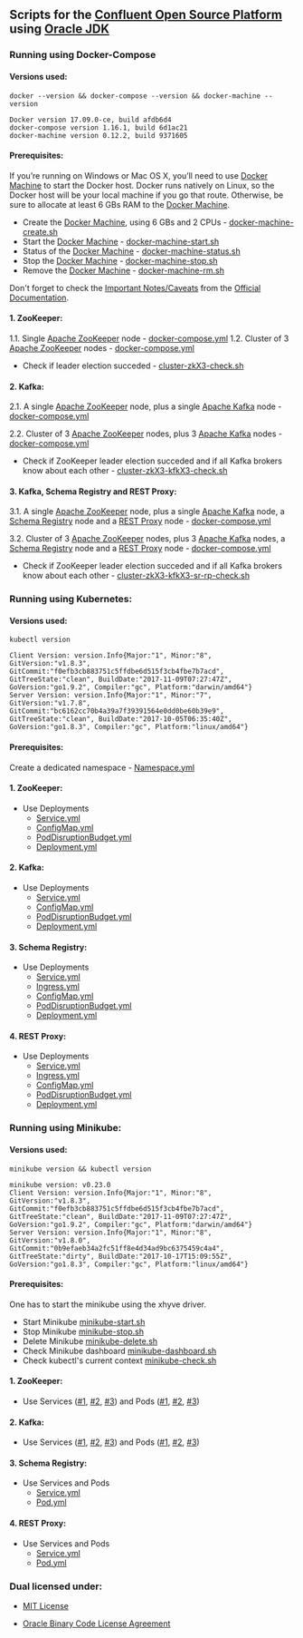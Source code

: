 ## Scripts for the [Confluent Open Source Platform] using [Oracle JDK] ##

### Running using Docker-Compose ###

#### Versions used: ####

```shell
docker --version && docker-compose --version && docker-machine --version
```

```
Docker version 17.09.0-ce, build afdb6d4
docker-compose version 1.16.1, build 6d1ac21
docker-machine version 0.12.2, build 9371605
```

#### Prerequisites: ####

If you’re running on Windows or Mac OS X, you’ll need to use [Docker Machine] to start the Docker host. Docker runs natively on Linux, so the Docker host will be your local machine if you go that route. Otherwise, be sure to allocate at least 6 GBs RAM to the [Docker Machine].

- Create the [Docker Machine], using 6 GBs and 2 CPUs - [docker-machine-create.sh](https://github.com/MihaiBogdanEugen/confluent-platform-scripts/blob/master/docker-compose/docker-machine-create.sh)
- Start the [Docker Machine] - [docker-machine-start.sh](https://github.com/MihaiBogdanEugen/confluent-platform-scripts/blob/master/docker-compose/docker-machine-start.sh)
- Status of the [Docker Machine] - [docker-machine-status.sh](https://github.com/MihaiBogdanEugen/confluent-platform-scripts/blob/master/docker-compose/docker-machine-status.sh)
- Stop the [Docker Machine] - [docker-machine-stop.sh](https://github.com/MihaiBogdanEugen/confluent-platform-scripts/blob/master/docker-compose/docker-machine-stop.sh)
- Remove the [Docker Machine] - [docker-machine-rm.sh](https://github.com/MihaiBogdanEugen/confluent-platform-scripts/blob/master/docker-compose/docker-machine-rm.sh)

Don't forget to check the [Important Notes/Caveats] from the [Official Documentation].

#### 1. ZooKeeper: ####

1.1. Single [Apache ZooKeeper] node - [docker-compose.yml](https://github.com/MihaiBogdanEugen/confluent-platform-scripts/blob/master/docker-compose/single-zk/docker-compose.yml)
1.2. Cluster of 3 [Apache ZooKeeper] nodes - [docker-compose.yml](https://github.com/MihaiBogdanEugen/confluent-platform-scripts/blob/master/docker-compose/cluster-zkX3/docker-compose.yml)
- Check if leader election succeded - [cluster-zkX3-check.sh](https://github.com/MihaiBogdanEugen/confluent-platform-scripts/blob/master/docker-compose/cluster-zkX3/cluster-zkX3-check.sh)

#### 2. Kafka: ####

2.1. A single [Apache ZooKeeper] node, plus a single [Apache Kafka] node - [docker-compose.yml](https://github.com/MihaiBogdanEugen/confluent-platform-scripts/blob/master/docker-compose/single-zk-kfk/docker-compose.yml)

2.2. Cluster of 3 [Apache ZooKeeper] nodes, plus 3 [Apache Kafka] nodes - [docker-compose.yml](https://github.com/MihaiBogdanEugen/confluent-platform-scripts/blob/master/docker-compose/cluster-zkX3-kfkX3/docker-compose.yml)
- Check if ZooKeeper leader election succeded and if all Kafka brokers know about each other - [cluster-zkX3-kfkX3-check.sh](https://github.com/MihaiBogdanEugen/confluent-platform-scripts/blob/master/docker-compose/cluster-zkX3-kfkX3/cluster-zkX3-kfkX3-check.sh)

#### 3. Kafka, Schema Registry and REST Proxy: #####

3.1. A single [Apache ZooKeeper] node, plus a single [Apache Kafka] node, a [Schema Registry] node and a [REST Proxy] node - [docker-compose.yml](https://github.com/MihaiBogdanEugen/confluent-platform-scripts/blob/master/docker-compose/single-zk-kfk-sr-rp/docker-compose.yml)

3.2. Cluster of 3 [Apache ZooKeeper] nodes, plus 3 [Apache Kafka] nodes, a [Schema Registry] node and a [REST Proxy] node - [docker-compose.yml](https://github.com/MihaiBogdanEugen/confluent-platform-scripts/blob/master/docker-compose/cluster-zkX3-kfkX3-sr-rp/docker-compose.yml)
- Check if ZooKeeper leader election succeded and if all Kafka brokers know about each other - [cluster-zkX3-kfkX3-sr-rp-check.sh](https://github.com/MihaiBogdanEugen/confluent-platform-scripts/blob/master/docker/cluster-zkX3-kfkX3-sr-rp/cluster-zkX3-kfkX3-sr-rp-check.sh)

### Running using Kubernetes: ###

#### Versions used: ####

```shell
kubectl version
```

```
Client Version: version.Info{Major:"1", Minor:"8", GitVersion:"v1.8.3", GitCommit:"f0efb3cb883751c5ffdbe6d515f3cb4fbe7b7acd", GitTreeState:"clean", BuildDate:"2017-11-09T07:27:47Z", GoVersion:"go1.9.2", Compiler:"gc", Platform:"darwin/amd64"}
Server Version: version.Info{Major:"1", Minor:"7", GitVersion:"v1.7.8", GitCommit:"bc6162cc70b4a39a7f39391564e0dd0be60b39e9", GitTreeState:"clean", BuildDate:"2017-10-05T06:35:40Z", GoVersion:"go1.8.3", Compiler:"gc", Platform:"linux/amd64"}
```

#### Prerequisites: ####

Create a dedicated namespace - [Namespace.yml](https://github.com/MihaiBogdanEugen/confluent-platform-scripts/blob/master/kubernetes/0_prerequisites/namespace.yml)

#### 1. ZooKeeper: ####
- Use Deployments
    - [Service.yml](https://github.com/MihaiBogdanEugen/confluent-platform-scripts/blob/master/kubernetes/1_zookeeper/zookeeper-service.yml)
    - [ConfigMap.yml](https://github.com/MihaiBogdanEugen/confluent-platform-scripts/blob/master/kubernetes/1_zookeeper/zookeeper-configmap.yml)
    - [PodDisruptionBudget.yml](https://github.com/MihaiBogdanEugen/confluent-platform-scripts/blob/master/kubernetes/1_zookeeper/zookeeper-poddisruptionbudget.yml)
    - [Deployment.yml](https://github.com/MihaiBogdanEugen/confluent-platform-scripts/blob/master/kubernetes/1_zookeeper/zookeeper-deployment.yml)

#### 2. Kafka: ####
- Use Deployments
    - [Service.yml](https://github.com/MihaiBogdanEugen/confluent-platform-scripts/blob/master/kubernetes/2_kafka/kafka-service.yml)
    - [ConfigMap.yml](https://github.com/MihaiBogdanEugen/confluent-platform-scripts/blob/master/kubernetes/2_kafka/kafka-configmap.yml)
    - [PodDisruptionBudget.yml](https://github.com/MihaiBogdanEugen/confluent-platform-scripts/blob/master/kubernetes/2_kafka/kafka-poddisruptionbudget.yml)
    - [Deployment.yml](https://github.com/MihaiBogdanEugen/confluent-platform-scripts/blob/master/kubernetes/2_kafka/kafka-deployment.yml)

#### 3. Schema Registry: ####
- Use Deployments
    - [Service.yml](https://github.com/MihaiBogdanEugen/confluent-platform-scripts/blob/master/kubernetes/3_schema-registry/schema-registry-service.yml)
    - [Ingress.yml](https://github.com/MihaiBogdanEugen/confluent-platform-scripts/blob/master/kubernetes/3_schema-registry/schema-registry-ingress.yml)    
    - [ConfigMap.yml](https://github.com/MihaiBogdanEugen/confluent-platform-scripts/blob/master/kubernetes/3_schema-registry/schema-registry-configmap.yml)
    - [PodDisruptionBudget.yml](https://github.com/MihaiBogdanEugen/confluent-platform-scripts/blob/master/kubernetes/3_schema-registry/schema-registry-poddisruptionbudget.yml)
    - [Deployment.yml](https://github.com/MihaiBogdanEugen/confluent-platform-scripts/blob/master/kubernetes/3_schema-registry/schema-registry-deployment.yml)

#### 4. REST Proxy: ####
- Use Deployments
    - [Service.yml](https://github.com/MihaiBogdanEugen/confluent-platform-scripts/blob/master/kubernetes/4_rest-proxy/rest-proxy-service.yml)
    - [Ingress.yml](https://github.com/MihaiBogdanEugen/confluent-platform-scripts/blob/master/kubernetes/4_rest-proxy/rest-proxy-ingress.yml)    
    - [ConfigMap.yml](https://github.com/MihaiBogdanEugen/confluent-platform-scripts/blob/master/kubernetes/4_rest-proxy/rest-proxy-configmap.yml)
    - [PodDisruptionBudget.yml](https://github.com/MihaiBogdanEugen/confluent-platform-scripts/blob/master/kubernetes/4_rest-proxy/rest-proxy-poddisruptionbudget.yml)
    - [Deployment.yml](https://github.com/MihaiBogdanEugen/confluent-platform-scripts/blob/master/kubernetes/4_rest-proxy/rest-proxy-deployment.yml)

### Running using Minikube: ###

#### Versions used: ####

```shell
minikube version && kubectl version
```

```
minikube version: v0.23.0
Client Version: version.Info{Major:"1", Minor:"8", GitVersion:"v1.8.3", GitCommit:"f0efb3cb883751c5ffdbe6d515f3cb4fbe7b7acd", GitTreeState:"clean", BuildDate:"2017-11-09T07:27:47Z", GoVersion:"go1.9.2", Compiler:"gc", Platform:"darwin/amd64"}
Server Version: version.Info{Major:"1", Minor:"8", GitVersion:"v1.8.0", GitCommit:"0b9efaeb34a2fc51ff8e4d34ad9bc6375459c4a4", GitTreeState:"dirty", BuildDate:"2017-10-17T15:09:55Z", GoVersion:"go1.8.3", Compiler:"gc", Platform:"linux/amd64"}
```

#### Prerequisites: ####

One has to start the minikube using the xhyve driver. 

- Start Minikube [minikube-start.sh](https://github.com/MihaiBogdanEugen/confluent-platform-scripts/blob/master/minikube/minikube-start.sh)
- Stop Minikube [minikube-stop.sh](https://github.com/MihaiBogdanEugen/confluent-platform-scripts/blob/master/minikube/minikube-stop.sh)
- Delete Minikube [minikube-delete.sh](https://github.com/MihaiBogdanEugen/confluent-platform-scripts/blob/master/minikube/minikube-delete.sh)
- Check Minikube dashboard [minikube-dashboard.sh](https://github.com/MihaiBogdanEugen/confluent-platform-scripts/blob/master/minikube/minikube-dashboard.sh)
- Check kubectl's current context [minikube-check.sh](https://github.com/MihaiBogdanEugen/confluent-platform-scripts/blob/master/minikube/minikube-check.sh)

#### 1. ZooKeeper: ####
- Use Services ([#1](https://github.com/MihaiBogdanEugen/confluent-platform-scripts/blob/master/minikube/1_zookeeper/zookeeper1-service.yml), [#2](https://github.com/MihaiBogdanEugen/confluent-platform-scripts/blob/master/minikube/1_zookeeper/zookeeper2-service.yml), [#3](https://github.com/MihaiBogdanEugen/confluent-platform-scripts/blob/master/minikube/1_zookeeper/zookeeper3-service.yml)) and Pods ([#1](https://github.com/MihaiBogdanEugen/confluent-platform-scripts/blob/master/minikube/1_zookeeper/zookeeper1-pod.yml), [#2](https://github.com/MihaiBogdanEugen/confluent-platform-scripts/blob/master/minikube/1_zookeeper/zookeeper2-pod.yml), [#3](https://github.com/MihaiBogdanEugen/confluent-platform-scripts/blob/master/minikube/1_zookeeper/zookeeper3-pod.yml))

#### 2. Kafka: ####
- Use Services ([#1](https://github.com/MihaiBogdanEugen/confluent-platform-scripts/blob/master/minikube/2_kafka/kafka1-service.yml), [#2](https://github.com/MihaiBogdanEugen/confluent-platform-scripts/blob/master/minikube/2_kafka/kafka2-service.yml), [#3](https://github.com/MihaiBogdanEugen/confluent-platform-scripts/blob/master/minikube/2_kafka/kafka3-service.yml)) and Pods ([#1](https://github.com/MihaiBogdanEugen/confluent-platform-scripts/blob/master/minikube/2_kafka/kafka1-pod.yml), [#2](https://github.com/MihaiBogdanEugen/confluent-platform-scripts/blob/master/minikube/2_kafka/kafka2-pod.yml), [#3](https://github.com/MihaiBogdanEugen/confluent-platform-scripts/blob/master/minikube/2_kafka/kafka3-pod.yml))

#### 3. Schema Registry: ####
- Use Services and Pods
    - [Service.yml](https://github.com/MihaiBogdanEugen/confluent-platform-scripts/blob/master/minikube/3_schema-registry/schema-registry-service.yml)
    - [Pod.yml](https://github.com/MihaiBogdanEugen/confluent-platform-scripts/blob/master/minikube/3_schema-registry/schema-registry-pod.yml)

#### 4. REST Proxy: ####
- Use Services and Pods
    - [Service.yml](https://github.com/MihaiBogdanEugen/confluent-platform-scripts/blob/master/minikube/4_rest-proxy/rest-proxy-service.yml)
    - [Pod.yml](https://github.com/MihaiBogdanEugen/confluent-platform-scripts/blob/master/minikube/4_rest-proxy/rest-proxy-pod.yml)

### Dual licensed under: ###

* [MIT License]
* [Oracle Binary Code License Agreement]

   [Confluent Open Source Platform]: <https://www.confluent.io/product/confluent-open-source/>
   [Oracle JDK]: <http://www.oracle.com/technetwork/java/javase/downloads/index.html>
   [Docker Machine]: <https://docs.docker.com/machine/install-machine/>
   [Important Notes/Caveats]: <http://docs.confluent.io/current/cp-docker-images/docs/intro.html#important-notes-caveats>
   [Official Documentation]: <http://docs.confluent.io/>
   [Apache ZooKeeper]: <https://zookeeper.apache.org/>
   [Apache Kafka]: <https://kafka.apache.org/>
   [Schema Registry]: <http://docs.confluent.io/current/schema-registry/docs/index.html>  
   [REST Proxy]: <http://docs.confluent.io/current/kafka-rest/docs/index.html>   
   [Apache Kafka Connect]: <https://kafka.apache.org/documentation/#connect>
   [MIT License]: <https://github.com/MihaiBogdanEugen/confluent-platform-scripts/blob//master/LICENSE>
   [Oracle Binary Code License Agreement]: <https://github.com/MihaiBogdanEugen/confluent-platform-scripts/blob//master/Oracle_Binary_Code_License_Agreement%20for%20the%20Java%20SE%20Platform_Products_and_JavaFX>
